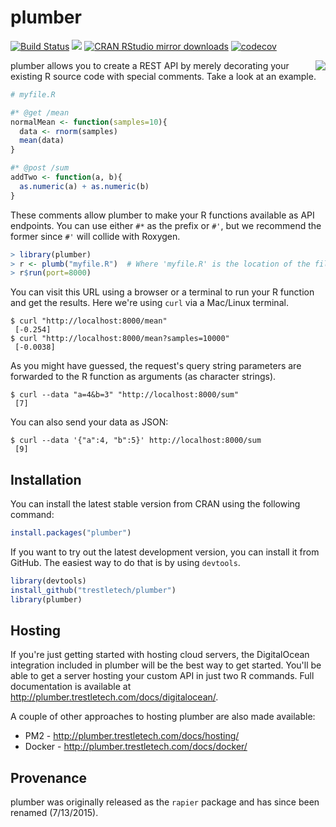 # plumber

[![Build Status](https://travis-ci.org/trestletech/plumber.svg?branch=master)](https://travis-ci.org/trestletech/plumber)
[![](http://www.r-pkg.org/badges/version/plumber)](http://www.r-pkg.org/pkg/plumber)
[![CRAN RStudio mirror downloads](http://cranlogs.r-pkg.org/badges/plumber?color=brightgreen)](http://www.r-pkg.org/pkg/plumber)
[![codecov](https://codecov.io/gh/trestletech/plumber/branch/master/graph/badge.svg)](https://codecov.io/gh/trestletech/plumber)

<img align="right" src="http://plumber.trestletech.com/components/images/plumber.png" />

plumber allows you to create a REST API by merely decorating your existing R source code with special comments. Take a look at an example.

```r
# myfile.R

#* @get /mean
normalMean <- function(samples=10){
  data <- rnorm(samples)
  mean(data)
}

#* @post /sum
addTwo <- function(a, b){
  as.numeric(a) + as.numeric(b)
}
```

These comments allow plumber to make your R functions available as API endpoints. You can use either `#*` as the prefix or `#'`, but we recommend the former since `#'` will collide with Roxygen. 

```r
> library(plumber)
> r <- plumb("myfile.R")  # Where 'myfile.R' is the location of the file shown above
> r$run(port=8000)
```

You can visit this URL using a browser or a terminal to run your R function and get the results. Here we're using `curl` via a Mac/Linux terminal.

```
$ curl "http://localhost:8000/mean"
 [-0.254]
$ curl "http://localhost:8000/mean?samples=10000"
 [-0.0038]
```  

As you might have guessed, the request's query string parameters are forwarded to the R function as arguments (as character strings).

```
$ curl --data "a=4&b=3" "http://localhost:8000/sum"
 [7]
```

You can also send your data as JSON:

```
$ curl --data '{"a":4, "b":5}' http://localhost:8000/sum
 [9]
```

## Installation

You can install the latest stable version from CRAN using the following command:

```r
install.packages("plumber")
```

If you want to try out the latest development version, you can install it from GitHub. The easiest way to do that is by using `devtools`.

```r
library(devtools)
install_github("trestletech/plumber")
library(plumber)
```

## Hosting

If you're just getting started with hosting cloud servers, the DigitalOcean integration included in plumber will be the best way to get started. You'll be able to get a server hosting your custom API in just two R commands. Full documentation is available at http://plumber.trestletech.com/docs/digitalocean/.

A couple of other approaches to hosting plumber are also made available:
 - PM2 - http://plumber.trestletech.com/docs/hosting/
 - Docker - http://plumber.trestletech.com/docs/docker/

## Provenance

plumber was originally released as the `rapier` package and has since been renamed (7/13/2015).

